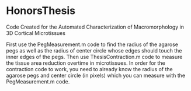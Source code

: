 # HonorsThesis
Code Created for the Automated Characterization of Macromorphology in 3D Cortical Microtissues

First use the PegMeasurement.m code to find the radius of the agarose pegs as well as the radius of center circle whose edges should touch the inner edges of the pegs. Then use ThesisContraction.m code to measure the tissue area reduction overtime in microtissues. In order for the contraction code to work, you need to already know the radius of the agarose pegs and center circle (in pixels) which you can measure with the PegMeasurement.m code.
